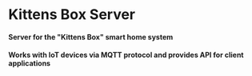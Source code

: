 # Kittens Box Server
#### Server for the "Kittens Box" smart home system
#### Works with IoT devices via MQTT protocol and provides API for client applications
